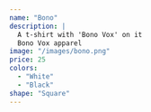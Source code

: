 ```yaml
---
name: "Bono"
description: |
  A t-shirt with 'Bono Vox' on it
  Bono Vox apparel
image: "/images/bono.png"
price: 25
colors:
  - "White"
  - "Black"
shape: "Square"
---
```

